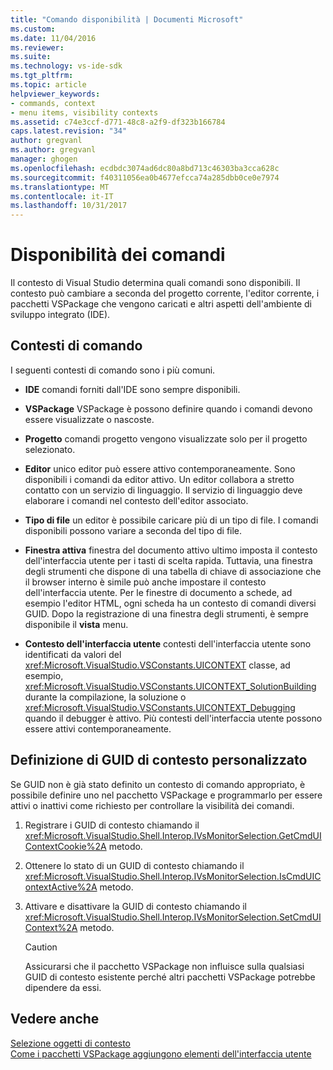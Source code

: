 ```yaml
---
title: "Comando disponibilità | Documenti Microsoft"
ms.custom: 
ms.date: 11/04/2016
ms.reviewer: 
ms.suite: 
ms.technology: vs-ide-sdk
ms.tgt_pltfrm: 
ms.topic: article
helpviewer_keywords:
- commands, context
- menu items, visibility contexts
ms.assetid: c74e3ccf-d771-48c8-a2f9-df323b166784
caps.latest.revision: "34"
author: gregvanl
ms.author: gregvanl
manager: ghogen
ms.openlocfilehash: ecdbdc3074ad6dc80a8bd713c46303ba3cca628c
ms.sourcegitcommit: f40311056ea0b4677efcca74a285dbb0ce0e7974
ms.translationtype: MT
ms.contentlocale: it-IT
ms.lasthandoff: 10/31/2017
---
```

# <a name="command-availability"></a>Disponibilità dei comandi
Il contesto di Visual Studio determina quali comandi sono disponibili. Il contesto può cambiare a seconda del progetto corrente, l'editor corrente, i pacchetti VSPackage che vengono caricati e altri aspetti dell'ambiente di sviluppo integrato (IDE).  
  
## <a name="command-contexts"></a>Contesti di comando  
 I seguenti contesti di comando sono i più comuni.  
  
-   **IDE** comandi forniti dall'IDE sono sempre disponibili.  
  
-   **VSPackage** VSPackage è possono definire quando i comandi devono essere visualizzate o nascoste.  
  
-   **Progetto** comandi progetto vengono visualizzate solo per il progetto selezionato.  
  
-   **Editor** unico editor può essere attivo contemporaneamente. Sono disponibili i comandi da editor attivo. Un editor collabora a stretto contatto con un servizio di linguaggio. Il servizio di linguaggio deve elaborare i comandi nel contesto dell'editor associato.  
  
-   **Tipo di file** un editor è possibile caricare più di un tipo di file. I comandi disponibili possono variare a seconda del tipo di file.  
  
-   **Finestra attiva** finestra del documento attivo ultimo imposta il contesto dell'interfaccia utente per i tasti di scelta rapida. Tuttavia, una finestra degli strumenti che dispone di una tabella di chiave di associazione che il browser interno è simile può anche impostare il contesto dell'interfaccia utente. Per le finestre di documento a schede, ad esempio l'editor HTML, ogni scheda ha un contesto di comandi diversi GUID. Dopo la registrazione di una finestra degli strumenti, è sempre disponibile il **vista** menu.  
  
-   **Contesto dell'interfaccia utente** contesti dell'interfaccia utente sono identificati da valori del <xref:Microsoft.VisualStudio.VSConstants.UICONTEXT> classe, ad esempio, <xref:Microsoft.VisualStudio.VSConstants.UICONTEXT_SolutionBuilding> durante la compilazione, la soluzione o <xref:Microsoft.VisualStudio.VSConstants.UICONTEXT_Debugging> quando il debugger è attivo. Più contesti dell'interfaccia utente possono essere attivi contemporaneamente.  
  
## <a name="defining-custom-context-guids"></a>Definizione di GUID di contesto personalizzato  
 Se GUID non è già stato definito un contesto di comando appropriato, è possibile definire uno nel pacchetto VSPackage e programmarlo per essere attivi o inattivi come richiesto per controllare la visibilità dei comandi.  
  
1.  Registrare i GUID di contesto chiamando il <xref:Microsoft.VisualStudio.Shell.Interop.IVsMonitorSelection.GetCmdUIContextCookie%2A> metodo.  
  
2.  Ottenere lo stato di un GUID di contesto chiamando il <xref:Microsoft.VisualStudio.Shell.Interop.IVsMonitorSelection.IsCmdUIContextActive%2A> metodo.  
  
3.  Attivare e disattivare la GUID di contesto chiamando il <xref:Microsoft.VisualStudio.Shell.Interop.IVsMonitorSelection.SetCmdUIContext%2A> metodo.  
  
    > [!CAUTION]
    >  Assicurarsi che il pacchetto VSPackage non influisce sulla qualsiasi GUID di contesto esistente perché altri pacchetti VSPackage potrebbe dipendere da essi.  
  
## <a name="see-also"></a>Vedere anche  
 [Selezione oggetti di contesto](../../extensibility/internals/selection-context-objects.md)   
 [Come i pacchetti VSPackage aggiungono elementi dell'interfaccia utente](../../extensibility/internals/how-vspackages-add-user-interface-elements.md)